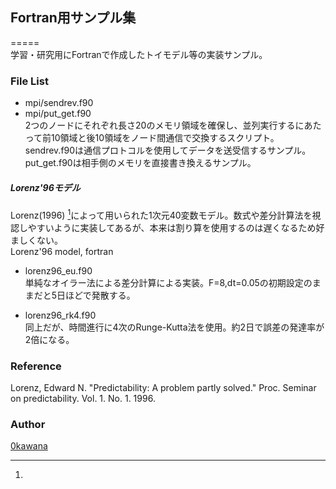 ## Fortran用サンプル集  

=====  
学習・研究用にFortranで作成したトイモデル等の実装サンプル。


### File List  

* mpi/sendrev.f90
* mpi/put_get.f90  
2つのノードにそれぞれ長さ20のメモリ領域を確保し、並列実行するにあたって前10領域と後10領域をノード間通信で交換するスクリプト。  
sendrev.f90は通信プロトコルを使用してデータを送受信するサンプル。  
put_get.f90は相手側のメモリを直接書き換えるサンプル。

##### Lorenz'96モデル  
Lorenz(1996) [^1]によって用いられた1次元40変数モデル。数式や差分計算法を視認しやすいように実装してあるが、本来は割り算を使用するのは遅くなるため好ましくない。  
Lorenz'96 model, fortran  

* lorenz96_eu.f90  
単純なオイラー法による差分計算による実装。F=8,dt=0.05の初期設定のままだと5日ほどで発散する。  

* lorenz96_rk4.f90  
同上だが、時間進行に4次のRunge-Kutta法を使用。約2日で誤差の発達率が2倍になる。  


### Reference
[^1]:
Lorenz, Edward N. "Predictability: A problem partly solved." Proc. Seminar on predictability. Vol. 1. No. 1. 1996.

### Author

[0kawana](https://github.com/0kawana)
